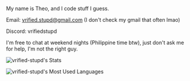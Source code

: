 My name is Theo, and I code stuff I guess.

Email: vrified.stupd@gmail.com (I don't check my gmail that often lmao)

Discord: vrifiedstupd

I'm free to chat at weekend nights (Philippine time btw), just don't ask me for help, I'm not the right guy.

![vrified-stupd's Stats](https://github-readme-stats-git-masterorgs-github-readme-stats-team.vercel.app/api?username=vrified-stupd&include_orgs=true&layout=donut&theme=transparent)

![vrified-stupd's Most Used Languages](https://github-readme-stats-git-masterorgs-github-readme-stats-team.vercel.app/api/top-langs/?username=vrified-stupd&include_orgs=true&layout=donut&theme=transparent)
